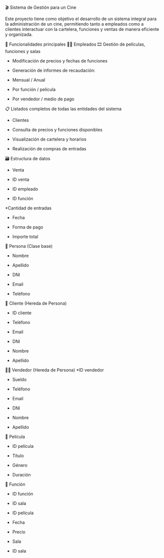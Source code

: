 🎬 Sistema de Gestión para un Cine

Este proyecto tiene como objetivo el desarrollo de un sistema integral para la administración de un cine, permitiendo tanto a empleados como a clientes interactuar con la cartelera, funciones y ventas de manera eficiente y organizada.

🧰 Funcionalidades principales
👨‍💼 Empleados
🎞️ Gestión de películas, funciones y salas
* Modificación de precios y fechas de funciones

* Generación de informes de recaudación:

* Mensual / Anual

* Por función / película

* Por vendedor / medio de pago

📋 Listados completos de todas las entidades del sistema

* Clientes
* Consulta de precios y funciones disponibles

* Visualización de cartelera y horarios

* Realización de compras de entradas

🗃️ Estructura de datos
* Venta
* ID venta

* ID empleado

* ID función

*Cantidad de entradas

* Fecha

* Forma de pago

* Importe total

👥 Persona (Clase base)
* Nombre

* Apellido

* DNI

* Email

* Teléfono

🙋 Cliente (Hereda de Persona)
* ID cliente

* Teléfono

* Email

* DNI

* Nombre

* Apellido

🧑‍💼 Vendedor (Hereda de Persona)
*ID vendedor

* Sueldo

* Teléfono

* Email

* DNI

* Nombre

* Apellido

📅 Película
* ID película

* Título

* Género

* Duración

📅 Función
* ID función

* ID sala

* ID película

* Fecha

* Precio

* Sala

* ID sala

